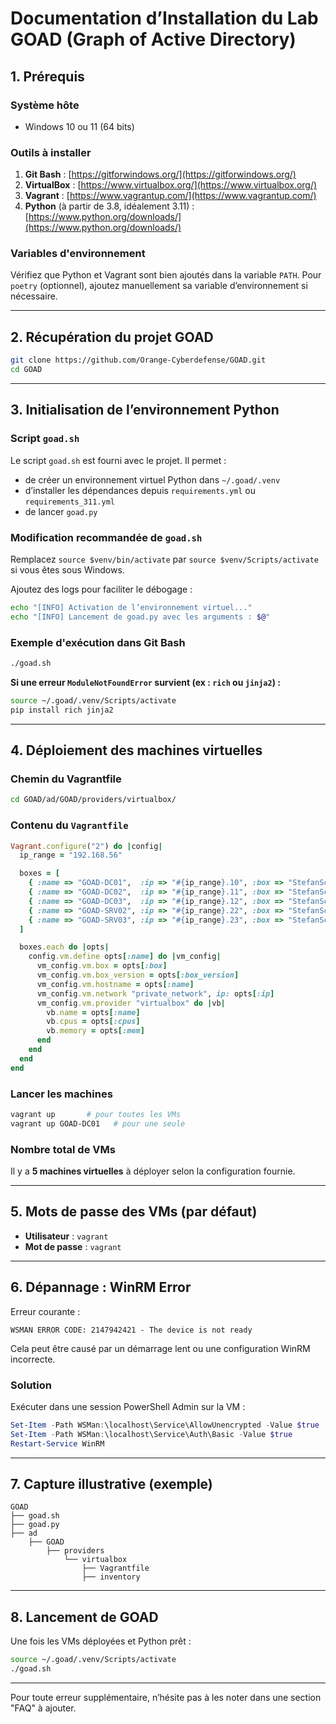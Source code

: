 # Documentation d’Installation du Lab GOAD (Graph of Active Directory)

## 1. Prérequis

### Système hôte

* Windows 10 ou 11 (64 bits)

### Outils à installer

1. **Git Bash** : [https://gitforwindows.org/](https://gitforwindows.org/)
2. **VirtualBox** : [https://www.virtualbox.org/](https://www.virtualbox.org/)
3. **Vagrant** : [https://www.vagrantup.com/](https://www.vagrantup.com/)
4. **Python** (à partir de 3.8, idéalement 3.11) : [https://www.python.org/downloads/](https://www.python.org/downloads/)

### Variables d'environnement

Vérifiez que Python et Vagrant sont bien ajoutés dans la variable `PATH`. Pour `poetry` (optionnel), ajoutez manuellement sa variable d’environnement si nécessaire.

---

## 2. Récupération du projet GOAD

```bash
git clone https://github.com/Orange-Cyberdefense/GOAD.git
cd GOAD
```

---

## 3. Initialisation de l’environnement Python

### Script `goad.sh`

Le script `goad.sh` est fourni avec le projet. Il permet :

* de créer un environnement virtuel Python dans `~/.goad/.venv`
* d’installer les dépendances depuis `requirements.yml` ou `requirements_311.yml`
* de lancer `goad.py`

### Modification recommandée de `goad.sh`

Remplacez `source $venv/bin/activate` par `source $venv/Scripts/activate` si vous êtes sous Windows.

Ajoutez des logs pour faciliter le débogage :

```bash
echo "[INFO] Activation de l’environnement virtuel..."
echo "[INFO] Lancement de goad.py avec les arguments : $@"
```

### Exemple d'exécution dans Git Bash

```bash
./goad.sh
```

**Si une erreur `ModuleNotFoundError` survient (ex : `rich` ou `jinja2`) :**

```bash
source ~/.goad/.venv/Scripts/activate
pip install rich jinja2
```

---

## 4. Déploiement des machines virtuelles

### Chemin du Vagrantfile

```bash
cd GOAD/ad/GOAD/providers/virtualbox/
```

### Contenu du `Vagrantfile`

```ruby
Vagrant.configure("2") do |config|
  ip_range = "192.168.56"

  boxes = [
    { :name => "GOAD-DC01",  :ip => "#{ip_range}.10", :box => "StefanScherer/windows_2019", :box_version => "2021.05.15", :cpus => 2, :mem => 3000 },
    { :name => "GOAD-DC02",  :ip => "#{ip_range}.11", :box => "StefanScherer/windows_2019", :box_version => "2021.05.15", :cpus => 2, :mem => 3000 },
    { :name => "GOAD-DC03",  :ip => "#{ip_range}.12", :box => "StefanScherer/windows_2016", :box_version => "2017.12.14", :cpus => 2, :mem => 3000 },
    { :name => "GOAD-SRV02", :ip => "#{ip_range}.22", :box => "StefanScherer/windows_2019", :box_version => "2021.05.15", :cpus => 2, :mem => 6000 },
    { :name => "GOAD-SRV03", :ip => "#{ip_range}.23", :box => "StefanScherer/windows_2016", :box_version => "2019.02.14", :cpus => 2, :mem => 5000 }
  ]

  boxes.each do |opts|
    config.vm.define opts[:name] do |vm_config|
      vm_config.vm.box = opts[:box]
      vm_config.vm.box_version = opts[:box_version]
      vm_config.vm.hostname = opts[:name]
      vm_config.vm.network "private_network", ip: opts[:ip]
      vm_config.vm.provider "virtualbox" do |vb|
        vb.name = opts[:name]
        vb.cpus = opts[:cpus]
        vb.memory = opts[:mem]
      end
    end
  end
end
```

### Lancer les machines

```bash
vagrant up       # pour toutes les VMs
vagrant up GOAD-DC01   # pour une seule
```

### Nombre total de VMs

Il y a **5 machines virtuelles** à déployer selon la configuration fournie.

---

## 5. Mots de passe des VMs (par défaut)

* **Utilisateur** : `vagrant`
* **Mot de passe** : `vagrant`

---

## 6. Dépannage : WinRM Error

Erreur courante :

```
WSMAN ERROR CODE: 2147942421 - The device is not ready
```

Cela peut être causé par un démarrage lent ou une configuration WinRM incorrecte.

### Solution

Exécuter dans une session PowerShell Admin sur la VM :

```powershell
Set-Item -Path WSMan:\localhost\Service\AllowUnencrypted -Value $true
Set-Item -Path WSMan:\localhost\Service\Auth\Basic -Value $true
Restart-Service WinRM
```

---

## 7. Capture illustrative (exemple)

```
GOAD
├── goad.sh
├── goad.py
├── ad
    ├── GOAD
        ├── providers
            └── virtualbox
                ├── Vagrantfile
                ├── inventory
```

---

## 8. Lancement de GOAD

Une fois les VMs déployées et Python prêt :

```bash
source ~/.goad/.venv/Scripts/activate
./goad.sh
```

---

Pour toute erreur supplémentaire, n’hésite pas à les noter dans une section "FAQ" à ajouter.
